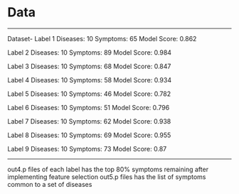 # Data
_______________________________________________________________________________

Dataset-
Label 1 
Diseases: 10
Symptoms: 65
Model Score: 0.862

Label 2
Diseases: 10
Symptoms: 89
Model Score: 0.984

Label 3 
Diseases: 10
Symptoms: 68
Model Score: 0.847

Label 4
Diseases: 10
Symptoms: 58
Model Score: 0.934

Label 5
Diseases: 10
Symptoms: 46
Model Score: 0.782

Label 6
Diseases: 10
Symptoms: 51
Model Score: 0.796

Label 7
Diseases: 10
Symptoms: 62
Model Score: 0.938

Label 8 
Diseases: 10
Symptoms: 69
Model Score: 0.955

Label 9
Diseases: 10
Symptoms: 73
Model Score: 0.87
_______________________________________________________________________________

out4.p files of each label has the top 80% symptoms remaining after implementing feature selection
out5.p files has the list of symptoms common to a set of diseases

